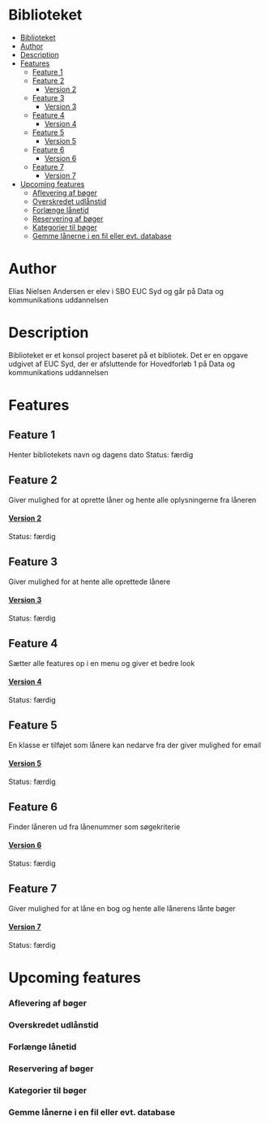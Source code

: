 # Biblioteket
- [Biblioteket](#biblioteket)
- [Author](#author)
- [Description](#description)
- [Features](#features)
  - [Feature 1](#feature-1)
  - [Feature 2](#feature-2)
      - [Version 2](#version-2)
  - [Feature 3](#feature-3)
      - [Version 3](#version-3)
  - [Feature 4](#feature-4)
      - [Version 4](#version-4)
  - [Feature 5](#feature-5)
      - [Version 5](#version-5)
  - [Feature 6](#feature-6)
      - [Version 6](#version-6)
  - [Feature 7](#feature-7)
      - [Version 7](#version-7)
- [Upcoming features](#upcoming-features)
    - [Aflevering af bøger](#aflevering-af-bøger)
    - [Overskredet udlånstid](#overskredet-udlånstid)
    - [Forlænge lånetid](#forlænge-lånetid)
    - [Reservering af bøger](#reservering-af-bøger)
    - [Kategorier til bøger](#kategorier-til-bøger)
    - [Gemme lånerne i en fil eller evt. database](#gemme-lånerne-i-en-fil-eller-evt-database)

# Author
Elias Nielsen Andersen er elev i SBO EUC Syd og går på Data og kommunikations uddannelsen

# Description
Biblioteket er et konsol project baseret på et bibliotek. 
Det er en opgave udgivet af EUC Syd, der er afsluttende for 
Hovedforløb 1 på Data og kommunikations uddannelsen

# Features

## Feature 1
Henter bibliotekets navn og dagens dato
Status: færdig

## Feature 2
Giver mulighed for at oprette låner og hente alle oplysningerne fra låneren
#### [Version 2](https://github.com/Elias1040/Biblioteket/tree/feature2)
Status: færdig

## Feature 3
Giver mulighed for at hente alle oprettede lånere
#### [Version 3](https://github.com/Elias1040/Biblioteket/tree/feature3)
Status: færdig

## Feature 4
Sætter alle features op i en menu og giver et bedre look
#### [Version 4](https://github.com/Elias1040/Biblioteket/tree/feature4)
Status: færdig

## Feature 5
En klasse er tilføjet som lånere kan nedarve fra der giver mulighed for email
#### [Version 5](https://github.com/Elias1040/Biblioteket/tree/feature5)
Status: færdig

## Feature 6
Finder låneren ud fra lånenummer som søgekriterie
#### [Version 6](https://github.com/Elias1040/Biblioteket/tree/feature6)
Status: færdig

## Feature 7
Giver mulighed for at låne en bog og hente alle lånerens lånte bøger
#### [Version 7](https://github.com/Elias1040/Biblioteket/tree/feature7)
Status: færdig


# Upcoming features
### Aflevering af bøger

### Overskredet udlånstid

### Forlænge lånetid

### Reservering af bøger

### Kategorier til bøger

### Gemme lånerne i en fil eller evt. database